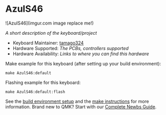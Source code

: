 # AzulS46

![AzulS46](imgur.com image replace me!)

*A short description of the keyboard/project*

* Keyboard Maintainer: [tamago324](https://github.com/yourusername)
* Hardware Supported: *The PCBs, controllers supported*
* Hardware Availability: *Links to where you can find this hardware*

Make example for this keyboard (after setting up your build environment):

    make AzulS46:default

Flashing example for this keyboard:

    make AzulS46:default:flash

See the [build environment setup](https://docs.qmk.fm/#/getting_started_build_tools) and the [make instructions](https://docs.qmk.fm/#/getting_started_make_guide) for more information. Brand new to QMK? Start with our [Complete Newbs Guide](https://docs.qmk.fm/#/newbs).
